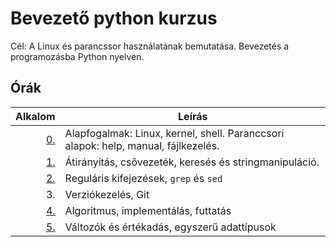 # Bevezető python kurzus

Cél: A Linux és parancssor használatának bemutatása. Bevezetés a programozásba Python nyelven.

## Órák

| Alkalom | Leírás |
|--------:|--------|
| [0.](https://github.com/mittelholcz/linuxandpython2020/blob/master/00.intro/)   | Alapfogalmak: Linux, kernel, shell. Paranccsori alapok: help, manual, fájlkezelés. |
| [1.](https://github.com/mittelholcz/linuxandpython2020/blob/master/01.shell/)   | Átirányítás, csővezeték, keresés és stringmanipuláció. |
| [2.](https://github.com/mittelholcz/linuxandpython2020/blob/master/02.regex/)   | Reguláris kifejezések, `grep` és `sed` |
| 3. | Verziókezelés, Git |
| [4.](https://github.com/mittelholcz/linuxandpython2020/blob/master/04.prog/)    | Algoritmus, implementálás, futtatás |
| [5.](https://github.com/mittelholcz/linuxandpython2020/blob/master/04.types/)   | Változók és értékadás, egyszerű adattípusok |
